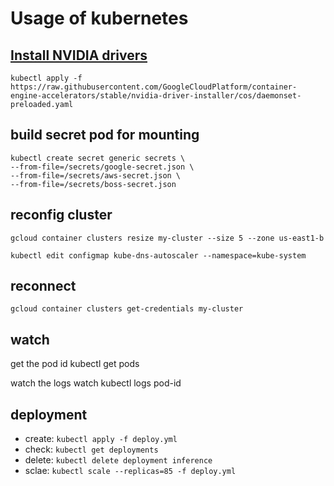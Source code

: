 # Usage of kubernetes

## [Install NVIDIA drivers](https://cloud.google.com/kubernetes-engine/docs/how-to/gpus#installing_drivers)
```
kubectl apply -f https://raw.githubusercontent.com/GoogleCloudPlatform/container-engine-accelerators/stable/nvidia-driver-installer/cos/daemonset-preloaded.yaml
```

## build secret pod for mounting
```
kubectl create secret generic secrets \
--from-file=/secrets/google-secret.json \
--from-file=/secrets/aws-secret.json \
--from-file=/secrets/boss-secret.json
```

## reconfig cluster
```
gcloud container clusters resize my-cluster --size 5 --zone us-east1-b

kubectl edit configmap kube-dns-autoscaler --namespace=kube-system
```
## reconnect
`gcloud container clusters get-credentials my-cluster`

## watch
get the pod id
    kubectl get pods

watch the logs
    watch kubectl logs pod-id

## deployment
- create: `kubectl apply -f deploy.yml`
- check:  `kubectl get deployments`
- delete: `kubectl delete deployment inference`
- sclae: `kubectl scale --replicas=85 -f deploy.yml`
